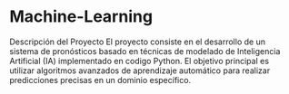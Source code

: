 # Machine-Learning

Descripción del Proyecto
El proyecto consiste en el desarrollo de un sistema de pronósticos basado en técnicas de modelado de Inteligencia Artificial (IA) implementado en codigo Python.
El objetivo principal es utilizar algoritmos avanzados de aprendizaje automático para realizar predicciones precisas en un dominio específico.
